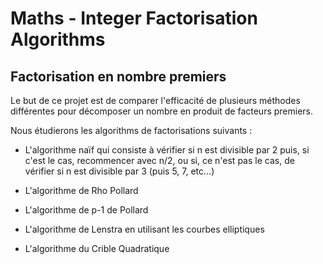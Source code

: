 # Maths - Integer Factorisation Algorithms

## Factorisation en nombre premiers 

Le but de ce projet est de comparer l'efficacité de plusieurs méthodes différentes pour décomposer un nombre en produit de facteurs premiers.

Nous étudierons les algorithms de factorisations suivants : 

- L'algorithme naïf qui consiste à vérifier si n est divisible par 2 puis, si c'est le cas, recommencer avec n/2, ou si, ce n'est pas le cas, de vérifier si n est divisible par 3 (puis 5, 7, etc...)

- L'algorithme de Rho Pollard

- L'algorithme de p-1 de Pollard 

- L'algorithme de Lenstra en utilisant les courbes elliptiques 

- L'algorithme du Crible Quadratique 

